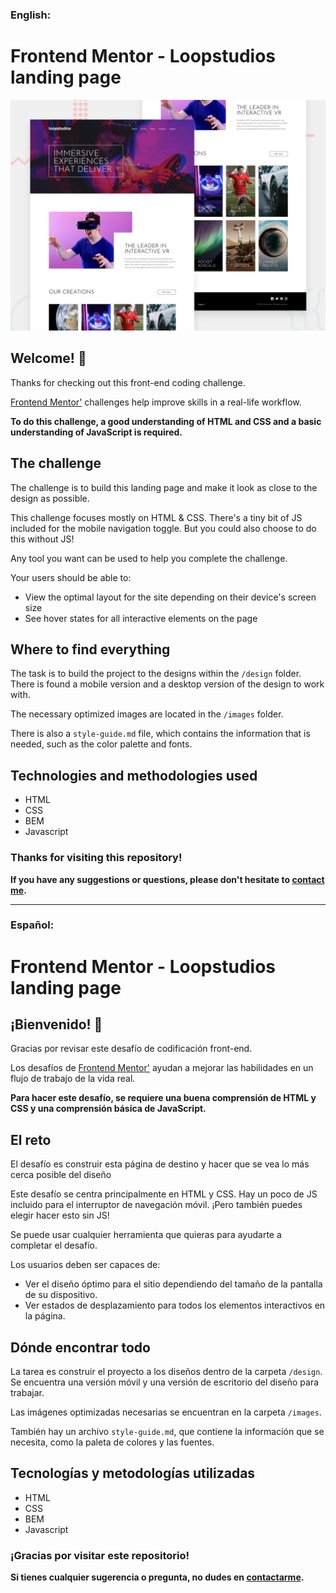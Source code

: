 ### **English**:

# Frontend Mentor - Loopstudios landing page

![Design preview for the Loopstudios landing page coding challenge](./design/desktop-preview.jpg)

## Welcome! 👋

Thanks for checking out this front-end coding challenge.

[Frontend Mentor'](https://www.frontendmentor.io) challenges help improve skills in a real-life workflow.

**To do this challenge, a good understanding of HTML and CSS and a basic understanding of JavaScript is required.**

## The challenge

The challenge is to build this landing page and make it look as close to the design as possible.

This challenge focuses mostly on HTML & CSS. There's a tiny bit of JS included for the mobile navigation toggle. But you could also choose to do this without JS!

Any tool you want can be used to help you complete the challenge.

Your users should be able to:

- View the optimal layout for the site depending on their device's screen size
- See hover states for all interactive elements on the page

## Where to find everything

The task is to build the project to the designs within the `/design` folder. There is found a mobile version and a desktop version of the design to work with.

The necessary optimized images are located in the `/images` folder.

There is also a `style-guide.md` file, which contains the information that is needed, such as the color palette and fonts.

## **Technologies and methodologies used**
- HTML
- CSS
- BEM
- Javascript

### **Thanks for visiting this repository!**
**If you have any suggestions or questions, please don't hesitate to [contact me](https://www.linkedin.com/in/matias-gabriel-paz/).**

----------------------------------------------------------------------------------------------------------------------------------------------------------------------------------------

### **Español**:

# Frontend Mentor - Loopstudios landing page

## ¡Bienvenido! 👋

Gracias por revisar este desafío de codificación front-end.

Los desafíos de [Frontend Mentor'](https://www.frontendmentor.io) ayudan a mejorar las habilidades en un flujo de trabajo de la vida real.

**Para hacer este desafío, se requiere una buena comprensión de HTML y CSS y una comprensión básica de JavaScript.**

## El reto

El desafío es construir esta página de destino y hacer que se vea lo más cerca posible del diseño

Este desafío se centra principalmente en HTML y CSS. Hay un poco de JS incluido para el interruptor de navegación móvil. ¡Pero también puedes elegir hacer esto sin JS!

Se puede usar cualquier herramienta que quieras para ayudarte a completar el desafío.

Los usuarios deben ser capaces de:

- Ver el diseño óptimo para el sitio dependiendo del tamaño de la pantalla de su dispositivo.
- Ver estados de desplazamiento para todos los elementos interactivos en la página.

## Dónde encontrar todo

La tarea es construir el proyecto a los diseños dentro de la carpeta `/design`. Se encuentra una versión móvil y una versión de escritorio del diseño para trabajar.

Las imágenes optimizadas necesarias se encuentran en la carpeta `/images`.

También hay un archivo `style-guide.md`, que contiene la información que se necesita, como la paleta de colores y las fuentes.

## **Tecnologías y metodologías utilizadas**
- HTML
- CSS
- BEM
- Javascript

### **¡Gracias por visitar este repositorio!**
**Si tienes cualquier sugerencia o pregunta, no dudes en [contactarme](https://www.linkedin.com/in/matias-gabriel-paz/).**
